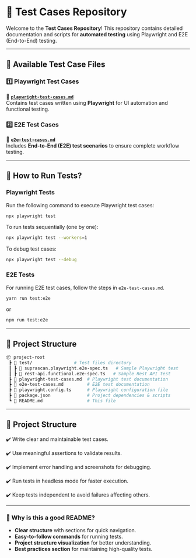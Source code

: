 # 🚀 Test Cases Repository

Welcome to the **Test Cases Repository**! This repository contains detailed documentation and scripts for **automated testing** using Playwright and E2E (End-to-End) testing.

---

## 📂 Available Test Case Files

### 1️⃣ **Playwright Test Cases**

📄 **[`playwright-test-cases.md`](./playwright-test-cases.md)**  
Contains test cases written using **Playwright** for UI automation and functional testing.

### 2️⃣ **E2E Test Cases**

📄 **[`e2e-test-cases.md`](./e2e-test-cases.md)**  
Includes **End-to-End (E2E) test scenarios** to ensure complete workflow testing.

---

## 🚀 How to Run Tests?

### **Playwright Tests**

Run the following command to execute Playwright test cases:

```sh
npx playwright test
```

To run tests sequentially (one by one):

```sh
npx playwright test --workers=1
```

To debug test cases:

```sh
npx playwright test --debug
```

### **E2E Tests**

For running E2E test cases, follow the steps in `e2e-test-cases.md`.

```sh
yarn run test:e2e
```

or

```sh
npm run test:e2e
```

---

## 📌 Project Structure

```bash
📦 project-root
 ┣ 📂 test/                # Test files directory
 ┃ ┣ 📜 suprascan.playwright.e2e-spec.ts   # Sample Playwright test
 ┃ ┣ 📜 rest-api.functional.e2e-spec.ts   # Sample Rest API test
 ┣ 📜 playwright-test-cases.md  # Playwright test documentation
 ┣ 📜 e2e-test-cases.md         # E2E test documentation
 ┣ 📜 playwright.config.ts      # Playwright configuration file
 ┣ 📜 package.json              # Project dependencies & scripts
 ┗ 📜 README.md                 # This file
```

---

## 📌 Project Structure

✔️ Write clear and maintainable test cases.

✔️ Use meaningful assertions to validate results.

✔️ Implement error handling and screenshots for debugging.

✔️ Run tests in headless mode for faster execution.

✔️ Keep tests independent to avoid failures affecting others.

---

### 🔹 **Why is this a good README?**

- **Clear structure** with sections for quick navigation.
- **Easy-to-follow commands** for running tests.
- **Project structure visualization** for better understanding.
- **Best practices section** for maintaining high-quality tests.
